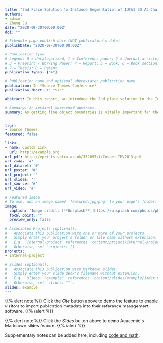 ```yaml
---
title: "2nd Place Solution to Instance Segmentation of IJCAI 3D AI Challenge 2020"
authors:
- admin
- Zheng Ju
date: "2020-09-30T00:00:00Z"
doi: ""

# Schedule page publish date (NOT publication's date).
publishDate: "2020-09-30T00:00:00Z"

# Publication type.
# Legend: 0 = Uncategorized; 1 = Conference paper; 2 = Journal article;
# 3 = Preprint / Working Paper; 4 = Report; 5 = Book; 6 = Book section;
# 7 = Thesis; 8 = Patent
publication_types: ["4"]

# Publication name and optional abbreviated publication name.
publication: In *Source Themes Conference*
publication_short: In *STC*

abstract: In this report, we introduce the 2nd place solution to the Instance Segmentation track in IJCAI-PRICAI 3D AI Challenge 2020. As getting fine object boundaries is vitally important for the large objects that count a higher proportion in this dataset, Cascade R-CNN with PointRend is selected as the base segmentation framework to output the high-quality object boundaries. Besides, a range of tricks, including focal loss, deformable convolution networks v2, are applied to improve segmentation performance. Our final submission is an ensemble of four models(three models are Mask R-CNN variants, and the other is SOLOv2), which achieve the 2nd place both in the first challenge season and the final season.

# Summary. An optional shortened abstract.
summary: As getting fine object boundaries is vitally important for the large objects that count a higher proportion in this dataset, Cascade R-CNN with PointRend is selected as the base segmentation framework to output the high-quality object boundaries. Besides, a range of tricks, including focal loss, deformable convolution networks v2, are applied to improve segmentation performance. Our final submission is an ensemble of four models(three models are Mask R-CNN variants, and the other is SOLOv2), which achieve the 2nd place both in the first challenge season and the final season.


tags:
- Source Themes
featured: false

links:
- name: Custom Link
  url: http://example.org
url_pdf: http://eprints.soton.ac.uk/352095/1/Cushen-IMV2013.pdf
url_code: '#'
url_dataset: '#'
url_poster: '#'
url_project: ''
url_slides: ''
url_source: '#'
url_video: '#'

# Featured image
# To use, add an image named `featured.jpg/png` to your page's folder. 
image:
  caption: 'Image credit: [**Unsplash**](https://unsplash.com/photos/pLCdAaMFLTE)'
  focal_point: ""
  preview_only: false

# Associated Projects (optional).
#   Associate this publication with one or more of your projects.
#   Simply enter your project's folder or file name without extension.
#   E.g. `internal-project` references `content/project/internal-project/index.md`.
#   Otherwise, set `projects: []`.
projects:
- internal-project

# Slides (optional).
#   Associate this publication with Markdown slides.
#   Simply enter your slide deck's filename without extension.
#   E.g. `slides: "example"` references `content/slides/example/index.md`.
#   Otherwise, set `slides: ""`.
slides: example
---
```


{{% alert note %}}
Click the *Cite* button above to demo the feature to enable visitors to import publication metadata into their reference management software.
{{% /alert %}}

{{% alert note %}}
Click the *Slides* button above to demo Academic's Markdown slides feature.
{{% /alert %}}

Supplementary notes can be added here, including [code and math](https://sourcethemes.com/academic/docs/writing-markdown-latex/).

